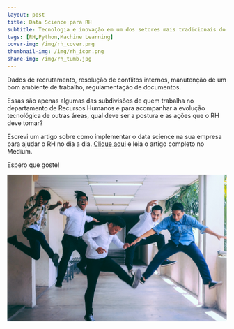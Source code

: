```yaml
---
layout: post
title: Data Science para RH
subtitle: Tecnologia e inovação em um dos setores mais tradicionais do mundo corporativo
tags: [RH,Python,Machine Learning]
cover-img: /img/rh_cover.png
thumbnail-img: /img/rh_icon.png
share-img: /img/rh_tumb.jpg
---
```


Dados de recrutamento, resolução de conflitos internos, manutenção de um bom ambiente de trabalho, regulamentação de documentos. 

Essas são apenas algumas das subdivisões de quem trabalha no departamento de Recursos Humanos e para acompanhar a evolução tecnológica de outras áreas,
qual deve ser a postura e as ações que o RH deve tomar?

Escrevi um artigo sobre como implementar o data science na sua empresa para ajudar o RH no dia a dia. [Clique aqui](https://medium.com/@matheusduzzi/data-science-para-rh-a65a15602ab) e leia o artigo completo no Medium.

Espero que goste!


<img src="/img/rh_tumb.jpg" alt="RH" align="center"/>



